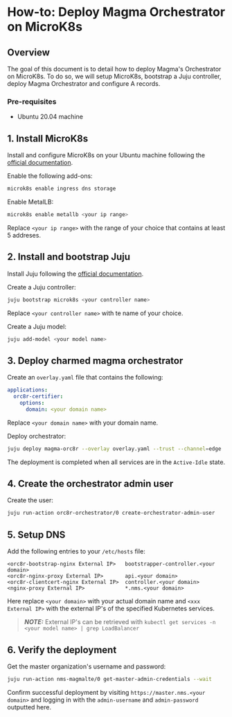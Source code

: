 # How-to: Deploy Magma Orchestrator on MicroK8s

## Overview

The goal of this document is to detail how to deploy Magma's Orchestrator on MicroK8s. To do so,
we will setup MicroK8s, bootstrap a Juju controller, deploy Magma Orchestrator and configure A
records.

### Pre-requisites

- Ubuntu 20.04 machine

## 1. Install MicroK8s

Install and configure MicroK8s on your Ubuntu machine following the
[official documentation](https://microk8s.io/docs/getting-started).

Enable the following add-ons:

```bash
microk8s enable ingress dns storage
```

Enable MetalLB:

```bash
microk8s enable metallb <your ip range>
```

Replace `<your ip range>` with the range of your choice that contains at least 5 addreses.

## 2. Install and bootstrap Juju

Install Juju following the [official documentation](https://juju.is/docs/olm/installing-juju).

Create a Juju controller:

```bash
juju bootstrap microk8s <your controller name>
```

Replace `<your controller name>` with te name of your choice.

Create a Juju model:

```bash
juju add-model <your model name>
```

## 3. Deploy charmed magma orchestrator

Create an `overlay.yaml` file that contains the following:

```yaml
applications:
  orc8r-certifier:
    options:
      domain: <your domain name>
```

Replace `<your domain name>` with your domain name.

Deploy orchestrator:

```bash
juju deploy magma-orc8r --overlay overlay.yaml --trust --channel=edge
```

The deployment is completed when all services are in the `Active-Idle` state.

## 4. Create the orchestrator admin user

Create the user:

```bash
juju run-action orc8r-orchestrator/0 create-orchestrator-admin-user
```

## 5. Setup DNS

Add the following entries to your `/etc/hosts` file:

```text
<orc8r-bootstrap-nginx External IP>   bootstrapper-controller.<your domain>
<orc8r-nginx-proxy External IP>       api.<your domain>
<orc8r-clientcert-nginx External IP>  controller.<your domain>
<nginx-proxy External IP>             *.nms.<your domain>
```

Here replace `<your domain>` with your actual domain name and `<xxx External IP>` with the external
IP's of the specified Kubernetes services.

> **_NOTE:_** External IP's can be retrieved with `kubectl get services -n <your model name> | grep LoadBalancer `


## 6. Verify the deployment

Get the master organization's username and password:

```bash
juju run-action nms-magmalte/0 get-master-admin-credentials --wait
```

Confirm successful deployment by visiting `https://master.nms.<your domain>` and logging in
with the `admin-username` and `admin-password` outputted here.
